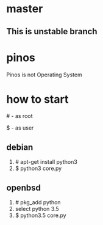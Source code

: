 # master
## This is unstable branch

# pinos
Pinos is not Operating System

# how to start
\# - as root

$ - as user
## debian
1. \# apt-get install python3
2. $ python3 core.py

## openbsd
1. \# pkg_add python
2. select python 3.5
3. $ python3.5 core.py
